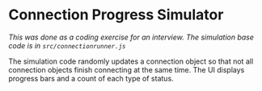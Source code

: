 # Connection Progress Simulator

_This was done as a coding exercise for an interview. The simulation base code is in `src/connectionrunner.js`_

The simulation code randomly updates a connection object so that not all connection objects finish connecting at the same time. The UI displays progress bars and a count of each type of status. 
